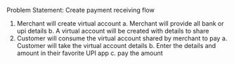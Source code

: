 Problem Statement: Create payment receiving flow
1. Merchant will create virtual account
    a. Merchant will provide all bank or upi details
    b. A virtual account will be created with details to share
2. Customer will consume the virtual account shared by merchant to pay
    a. Customer will take the virtual account details
    b. Enter the details and amount in their favorite UPI app
    c. pay the amount